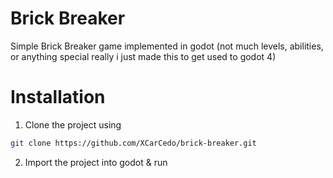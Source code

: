 # Brick Breaker
Simple Brick Breaker game implemented in godot (not much levels, abilities, or anything special really i just made this to get used to godot 4)
# Installation
1. Clone the project using
```bash
git clone https://github.com/XCarCedo/brick-breaker.git
```
2. Import the project into godot & run

